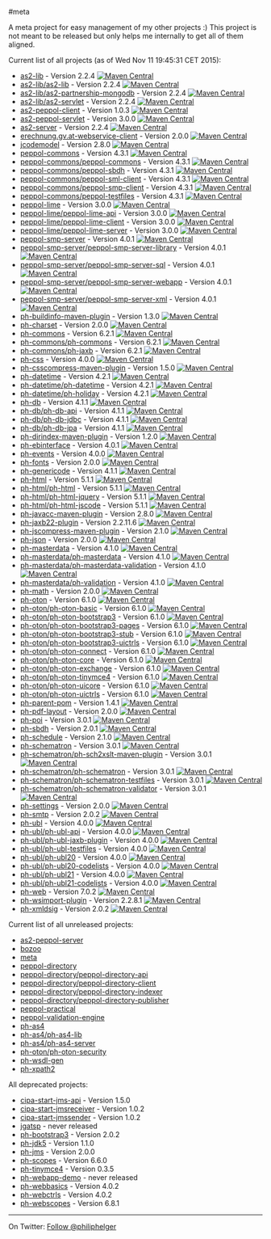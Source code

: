 #meta

A meta project for easy management of my other projects :)
This project is not meant to be released but only helps me internally to get all of them aligned.

Current list of all projects (as of Wed Nov 11 19:45:31 CET 2015):

 * [as2-lib](https://github.com/phax/as2-lib) - Version 2.2.4 [![Maven Central](https://maven-badges.herokuapp.com/maven-central/com.helger/as2-lib-parent-pom/badge.svg)](https://maven-badges.herokuapp.com/maven-central/com.helger/as2-lib-parent-pom)
 * [as2-lib/as2-lib](https://github.com/phax/as2-lib) - Version 2.2.4 [![Maven Central](https://maven-badges.herokuapp.com/maven-central/com.helger/as2-lib/badge.svg)](https://maven-badges.herokuapp.com/maven-central/com.helger/as2-lib)
 * [as2-lib/as2-partnership-mongodb](https://github.com/phax/as2-lib) - Version 2.2.4 [![Maven Central](https://maven-badges.herokuapp.com/maven-central/com.helger/as2-partnership-mongodb/badge.svg)](https://maven-badges.herokuapp.com/maven-central/com.helger/as2-partnership-mongodb)
 * [as2-lib/as2-servlet](https://github.com/phax/as2-lib) - Version 2.2.4 [![Maven Central](https://maven-badges.herokuapp.com/maven-central/com.helger/as2-servlet/badge.svg)](https://maven-badges.herokuapp.com/maven-central/com.helger/as2-servlet)
 * [as2-peppol-client](https://github.com/phax/as2-peppol-client) - Version 1.0.3 [![Maven Central](https://maven-badges.herokuapp.com/maven-central/com.helger/as2-peppol-client/badge.svg)](https://maven-badges.herokuapp.com/maven-central/com.helger/as2-peppol-client)
 * [as2-peppol-servlet](https://github.com/phax/as2-peppol-servlet) - Version 3.0.0 [![Maven Central](https://maven-badges.herokuapp.com/maven-central/com.helger/as2-peppol-servlet/badge.svg)](https://maven-badges.herokuapp.com/maven-central/com.helger/as2-peppol-servlet)
 * [as2-server](https://github.com/phax/as2-server) - Version 2.2.4 [![Maven Central](https://maven-badges.herokuapp.com/maven-central/com.helger/as2-server/badge.svg)](https://maven-badges.herokuapp.com/maven-central/com.helger/as2-server)
 * [erechnung.gv.at-webservice-client](https://github.com/phax/erechnung.gv.at-webservice-client) - Version 2.0.0 [![Maven Central](https://maven-badges.herokuapp.com/maven-central/com.helger/webservice-client/badge.svg)](https://maven-badges.herokuapp.com/maven-central/com.helger/webservice-client)
 * [jcodemodel](https://github.com/phax/jcodemodel) - Version 2.8.0 [![Maven Central](https://maven-badges.herokuapp.com/maven-central/com.helger/jcodemodel/badge.svg)](https://maven-badges.herokuapp.com/maven-central/com.helger/jcodemodel)
 * [peppol-commons](https://github.com/phax/peppol-commons) - Version 4.3.1 [![Maven Central](https://maven-badges.herokuapp.com/maven-central/com.helger/peppol-commons-parent-pom/badge.svg)](https://maven-badges.herokuapp.com/maven-central/com.helger/peppol-commons-parent-pom)
 * [peppol-commons/peppol-commons](https://github.com/phax/peppol-commons) - Version 4.3.1 [![Maven Central](https://maven-badges.herokuapp.com/maven-central/com.helger/peppol-commons/badge.svg)](https://maven-badges.herokuapp.com/maven-central/com.helger/peppol-commons)
 * [peppol-commons/peppol-sbdh](https://github.com/phax/peppol-commons) - Version 4.3.1 [![Maven Central](https://maven-badges.herokuapp.com/maven-central/com.helger/peppol-sbdh/badge.svg)](https://maven-badges.herokuapp.com/maven-central/com.helger/peppol-sbdh)
 * [peppol-commons/peppol-sml-client](https://github.com/phax/peppol-commons) - Version 4.3.1 [![Maven Central](https://maven-badges.herokuapp.com/maven-central/com.helger/peppol-sml-client/badge.svg)](https://maven-badges.herokuapp.com/maven-central/com.helger/peppol-sml-client)
 * [peppol-commons/peppol-smp-client](https://github.com/phax/peppol-commons) - Version 4.3.1 [![Maven Central](https://maven-badges.herokuapp.com/maven-central/com.helger/peppol-smp-client/badge.svg)](https://maven-badges.herokuapp.com/maven-central/com.helger/peppol-smp-client)
 * [peppol-commons/peppol-testfiles](https://github.com/phax/peppol-commons) - Version 4.3.1 [![Maven Central](https://maven-badges.herokuapp.com/maven-central/com.helger/peppol-testfiles/badge.svg)](https://maven-badges.herokuapp.com/maven-central/com.helger/peppol-testfiles)
 * [peppol-lime](https://github.com/phax/peppol-lime) - Version 3.0.0 [![Maven Central](https://maven-badges.herokuapp.com/maven-central/com.helger/peppol-lime-parent-pom/badge.svg)](https://maven-badges.herokuapp.com/maven-central/com.helger/peppol-lime-parent-pom)
 * [peppol-lime/peppol-lime-api](https://github.com/phax/peppol-lime) - Version 3.0.0 [![Maven Central](https://maven-badges.herokuapp.com/maven-central/com.helger/peppol-lime-api/badge.svg)](https://maven-badges.herokuapp.com/maven-central/com.helger/peppol-lime-api)
 * [peppol-lime/peppol-lime-client](https://github.com/phax/peppol-lime) - Version 3.0.0 [![Maven Central](https://maven-badges.herokuapp.com/maven-central/com.helger/peppol-lime-client/badge.svg)](https://maven-badges.herokuapp.com/maven-central/com.helger/peppol-lime-client)
 * [peppol-lime/peppol-lime-server](https://github.com/phax/peppol-lime) - Version 3.0.0 [![Maven Central](https://maven-badges.herokuapp.com/maven-central/com.helger/peppol-lime-server/badge.svg)](https://maven-badges.herokuapp.com/maven-central/com.helger/peppol-lime-server)
 * [peppol-smp-server](https://github.com/phax/peppol-smp-server) - Version 4.0.1 [![Maven Central](https://maven-badges.herokuapp.com/maven-central/com.helger/peppol-smp-server-parent-pom/badge.svg)](https://maven-badges.herokuapp.com/maven-central/com.helger/peppol-smp-server-parent-pom)
 * [peppol-smp-server/peppol-smp-server-library](https://github.com/phax/peppol-smp-server) - Version 4.0.1 [![Maven Central](https://maven-badges.herokuapp.com/maven-central/com.helger/peppol-smp-server-library/badge.svg)](https://maven-badges.herokuapp.com/maven-central/com.helger/peppol-smp-server-library)
 * [peppol-smp-server/peppol-smp-server-sql](https://github.com/phax/peppol-smp-server) - Version 4.0.1 [![Maven Central](https://maven-badges.herokuapp.com/maven-central/com.helger/peppol-smp-server-sql/badge.svg)](https://maven-badges.herokuapp.com/maven-central/com.helger/peppol-smp-server-sql)
 * [peppol-smp-server/peppol-smp-server-webapp](https://github.com/phax/peppol-smp-server) - Version 4.0.1 [![Maven Central](https://maven-badges.herokuapp.com/maven-central/com.helger/peppol-smp-server-webapp/badge.svg)](https://maven-badges.herokuapp.com/maven-central/com.helger/peppol-smp-server-webapp)
 * [peppol-smp-server/peppol-smp-server-xml](https://github.com/phax/peppol-smp-server) - Version 4.0.1 [![Maven Central](https://maven-badges.herokuapp.com/maven-central/com.helger/peppol-smp-server-xml/badge.svg)](https://maven-badges.herokuapp.com/maven-central/com.helger/peppol-smp-server-xml)
 * [ph-buildinfo-maven-plugin](https://github.com/phax/ph-buildinfo-maven-plugin) - Version 1.3.0 [![Maven Central](https://maven-badges.herokuapp.com/maven-central/com.helger.maven/ph-buildinfo-maven-plugin/badge.svg)](https://maven-badges.herokuapp.com/maven-central/com.helger.maven/ph-buildinfo-maven-plugin)
 * [ph-charset](https://github.com/phax/ph-charset) - Version 2.0.0 [![Maven Central](https://maven-badges.herokuapp.com/maven-central/com.helger/ph-charset/badge.svg)](https://maven-badges.herokuapp.com/maven-central/com.helger/ph-charset)
 * [ph-commons](https://github.com/phax/ph-commons) - Version 6.2.1 [![Maven Central](https://maven-badges.herokuapp.com/maven-central/com.helger/ph-commons-parent-pom/badge.svg)](https://maven-badges.herokuapp.com/maven-central/com.helger/ph-commons-parent-pom)
 * [ph-commons/ph-commons](https://github.com/phax/ph-commons) - Version 6.2.1 [![Maven Central](https://maven-badges.herokuapp.com/maven-central/com.helger/ph-commons/badge.svg)](https://maven-badges.herokuapp.com/maven-central/com.helger/ph-commons)
 * [ph-commons/ph-jaxb](https://github.com/phax/ph-commons) - Version 6.2.1 [![Maven Central](https://maven-badges.herokuapp.com/maven-central/com.helger/ph-jaxb/badge.svg)](https://maven-badges.herokuapp.com/maven-central/com.helger/ph-jaxb)
 * [ph-css](https://github.com/phax/ph-css) - Version 4.0.0 [![Maven Central](https://maven-badges.herokuapp.com/maven-central/com.helger/ph-css/badge.svg)](https://maven-badges.herokuapp.com/maven-central/com.helger/ph-css)
 * [ph-csscompress-maven-plugin](https://github.com/phax/ph-csscompress-maven-plugin) - Version 1.5.0 [![Maven Central](https://maven-badges.herokuapp.com/maven-central/com.helger.maven/ph-csscompress-maven-plugin/badge.svg)](https://maven-badges.herokuapp.com/maven-central/com.helger.maven/ph-csscompress-maven-plugin)
 * [ph-datetime](https://github.com/phax/ph-datetime) - Version 4.2.1 [![Maven Central](https://maven-badges.herokuapp.com/maven-central/com.helger/ph-datetime-parent-pom/badge.svg)](https://maven-badges.herokuapp.com/maven-central/com.helger/ph-datetime-parent-pom)
 * [ph-datetime/ph-datetime](https://github.com/phax/ph-datetime) - Version 4.2.1 [![Maven Central](https://maven-badges.herokuapp.com/maven-central/com.helger/ph-datetime/badge.svg)](https://maven-badges.herokuapp.com/maven-central/com.helger/ph-datetime)
 * [ph-datetime/ph-holiday](https://github.com/phax/ph-datetime) - Version 4.2.1 [![Maven Central](https://maven-badges.herokuapp.com/maven-central/com.helger/ph-holiday/badge.svg)](https://maven-badges.herokuapp.com/maven-central/com.helger/ph-holiday)
 * [ph-db](https://github.com/phax/ph-db) - Version 4.1.1 [![Maven Central](https://maven-badges.herokuapp.com/maven-central/com.helger/ph-db-parent-pom/badge.svg)](https://maven-badges.herokuapp.com/maven-central/com.helger/ph-db-parent-pom)
 * [ph-db/ph-db-api](https://github.com/phax/ph-db) - Version 4.1.1 [![Maven Central](https://maven-badges.herokuapp.com/maven-central/com.helger/ph-db-api/badge.svg)](https://maven-badges.herokuapp.com/maven-central/com.helger/ph-db-api)
 * [ph-db/ph-db-jdbc](https://github.com/phax/ph-db) - Version 4.1.1 [![Maven Central](https://maven-badges.herokuapp.com/maven-central/com.helger/ph-db-jdbc/badge.svg)](https://maven-badges.herokuapp.com/maven-central/com.helger/ph-db-jdbc)
 * [ph-db/ph-db-jpa](https://github.com/phax/ph-db) - Version 4.1.1 [![Maven Central](https://maven-badges.herokuapp.com/maven-central/com.helger/ph-db-jpa/badge.svg)](https://maven-badges.herokuapp.com/maven-central/com.helger/ph-db-jpa)
 * [ph-dirindex-maven-plugin](https://github.com/phax/ph-dirindex-maven-plugin) - Version 1.2.0 [![Maven Central](https://maven-badges.herokuapp.com/maven-central/com.helger.maven/ph-dirindex-maven-plugin/badge.svg)](https://maven-badges.herokuapp.com/maven-central/com.helger.maven/ph-dirindex-maven-plugin)
 * [ph-ebinterface](https://github.com/phax/ph-ebinterface) - Version 4.0.1 [![Maven Central](https://maven-badges.herokuapp.com/maven-central/com.helger/ph-ebinterface/badge.svg)](https://maven-badges.herokuapp.com/maven-central/com.helger/ph-ebinterface)
 * [ph-events](https://github.com/phax/ph-events) - Version 4.0.0 [![Maven Central](https://maven-badges.herokuapp.com/maven-central/com.helger/ph-events/badge.svg)](https://maven-badges.herokuapp.com/maven-central/com.helger/ph-events)
 * [ph-fonts](https://github.com/phax/ph-fonts) - Version 2.0.0 [![Maven Central](https://maven-badges.herokuapp.com/maven-central/com.helger/ph-fonts/badge.svg)](https://maven-badges.herokuapp.com/maven-central/com.helger/ph-fonts)
 * [ph-genericode](https://github.com/phax/ph-genericode) - Version 4.1.1 [![Maven Central](https://maven-badges.herokuapp.com/maven-central/com.helger/ph-genericode/badge.svg)](https://maven-badges.herokuapp.com/maven-central/com.helger/ph-genericode)
 * [ph-html](https://github.com/phax/ph-html) - Version 5.1.1 [![Maven Central](https://maven-badges.herokuapp.com/maven-central/com.helger/ph-html-parent-pom/badge.svg)](https://maven-badges.herokuapp.com/maven-central/com.helger/ph-html-parent-pom)
 * [ph-html/ph-html](https://github.com/phax/ph-html) - Version 5.1.1 [![Maven Central](https://maven-badges.herokuapp.com/maven-central/com.helger/ph-html/badge.svg)](https://maven-badges.herokuapp.com/maven-central/com.helger/ph-html)
 * [ph-html/ph-html-jquery](https://github.com/phax/ph-html) - Version 5.1.1 [![Maven Central](https://maven-badges.herokuapp.com/maven-central/com.helger/ph-html-jquery/badge.svg)](https://maven-badges.herokuapp.com/maven-central/com.helger/ph-html-jquery)
 * [ph-html/ph-html-jscode](https://github.com/phax/ph-html) - Version 5.1.1 [![Maven Central](https://maven-badges.herokuapp.com/maven-central/com.helger/ph-html-jscode/badge.svg)](https://maven-badges.herokuapp.com/maven-central/com.helger/ph-html-jscode)
 * [ph-javacc-maven-plugin](https://github.com/phax/ph-javacc-maven-plugin) - Version 2.8.0 [![Maven Central](https://maven-badges.herokuapp.com/maven-central/com.helger.maven/ph-javacc-maven-plugin/badge.svg)](https://maven-badges.herokuapp.com/maven-central/com.helger.maven/ph-javacc-maven-plugin)
 * [ph-jaxb22-plugin](https://github.com/phax/ph-jaxb22-plugin) - Version 2.2.11.6 [![Maven Central](https://maven-badges.herokuapp.com/maven-central/com.helger/ph-jaxb22-plugin/badge.svg)](https://maven-badges.herokuapp.com/maven-central/com.helger/ph-jaxb22-plugin)
 * [ph-jscompress-maven-plugin](https://github.com/phax/ph-jscompress-maven-plugin) - Version 2.1.0 [![Maven Central](https://maven-badges.herokuapp.com/maven-central/com.helger.maven/ph-jscompress-maven-plugin/badge.svg)](https://maven-badges.herokuapp.com/maven-central/com.helger.maven/ph-jscompress-maven-plugin)
 * [ph-json](https://github.com/phax/ph-json) - Version 2.0.0 [![Maven Central](https://maven-badges.herokuapp.com/maven-central/com.helger/ph-json/badge.svg)](https://maven-badges.herokuapp.com/maven-central/com.helger/ph-json)
 * [ph-masterdata](https://github.com/phax/ph-masterdata) - Version 4.1.0 [![Maven Central](https://maven-badges.herokuapp.com/maven-central/com.helger/ph-masterdata-parent-pom/badge.svg)](https://maven-badges.herokuapp.com/maven-central/com.helger/ph-masterdata-parent-pom)
 * [ph-masterdata/ph-masterdata](https://github.com/phax/ph-masterdata) - Version 4.1.0 [![Maven Central](https://maven-badges.herokuapp.com/maven-central/com.helger/ph-masterdata/badge.svg)](https://maven-badges.herokuapp.com/maven-central/com.helger/ph-masterdata)
 * [ph-masterdata/ph-masterdata-validation](https://github.com/phax/ph-masterdata) - Version 4.1.0 [![Maven Central](https://maven-badges.herokuapp.com/maven-central/com.helger/ph-masterdata-validation/badge.svg)](https://maven-badges.herokuapp.com/maven-central/com.helger/ph-masterdata-validation)
 * [ph-masterdata/ph-validation](https://github.com/phax/ph-masterdata) - Version 4.1.0 [![Maven Central](https://maven-badges.herokuapp.com/maven-central/com.helger/ph-validation/badge.svg)](https://maven-badges.herokuapp.com/maven-central/com.helger/ph-validation)
 * [ph-math](https://github.com/phax/ph-math) - Version 2.0.0 [![Maven Central](https://maven-badges.herokuapp.com/maven-central/com.helger/ph-math/badge.svg)](https://maven-badges.herokuapp.com/maven-central/com.helger/ph-math)
 * [ph-oton](https://github.com/phax/ph-oton) - Version 6.1.0 [![Maven Central](https://maven-badges.herokuapp.com/maven-central/com.helger/ph-oton-parent-pom/badge.svg)](https://maven-badges.herokuapp.com/maven-central/com.helger/ph-oton-parent-pom)
 * [ph-oton/ph-oton-basic](https://github.com/phax/ph-oton) - Version 6.1.0 [![Maven Central](https://maven-badges.herokuapp.com/maven-central/com.helger/ph-oton-basic/badge.svg)](https://maven-badges.herokuapp.com/maven-central/com.helger/ph-oton-basic)
 * [ph-oton/ph-oton-bootstrap3](https://github.com/phax/ph-oton) - Version 6.1.0 [![Maven Central](https://maven-badges.herokuapp.com/maven-central/com.helger/ph-oton-bootstrap3/badge.svg)](https://maven-badges.herokuapp.com/maven-central/com.helger/ph-oton-bootstrap3)
 * [ph-oton/ph-oton-bootstrap3-pages](https://github.com/phax/ph-oton) - Version 6.1.0 [![Maven Central](https://maven-badges.herokuapp.com/maven-central/com.helger/ph-oton-bootstrap3-pages/badge.svg)](https://maven-badges.herokuapp.com/maven-central/com.helger/ph-oton-bootstrap3-pages)
 * [ph-oton/ph-oton-bootstrap3-stub](https://github.com/phax/ph-oton) - Version 6.1.0 [![Maven Central](https://maven-badges.herokuapp.com/maven-central/com.helger/ph-oton-bootstrap3-stub/badge.svg)](https://maven-badges.herokuapp.com/maven-central/com.helger/ph-oton-bootstrap3-stub)
 * [ph-oton/ph-oton-bootstrap3-uictrls](https://github.com/phax/ph-oton) - Version 6.1.0 [![Maven Central](https://maven-badges.herokuapp.com/maven-central/com.helger/ph-oton-bootstrap3-uictrls/badge.svg)](https://maven-badges.herokuapp.com/maven-central/com.helger/ph-oton-bootstrap3-uictrls)
 * [ph-oton/ph-oton-connect](https://github.com/phax/ph-oton) - Version 6.1.0 [![Maven Central](https://maven-badges.herokuapp.com/maven-central/com.helger/ph-oton-connect/badge.svg)](https://maven-badges.herokuapp.com/maven-central/com.helger/ph-oton-connect)
 * [ph-oton/ph-oton-core](https://github.com/phax/ph-oton) - Version 6.1.0 [![Maven Central](https://maven-badges.herokuapp.com/maven-central/com.helger/ph-oton-core/badge.svg)](https://maven-badges.herokuapp.com/maven-central/com.helger/ph-oton-core)
 * [ph-oton/ph-oton-exchange](https://github.com/phax/ph-oton) - Version 6.1.0 [![Maven Central](https://maven-badges.herokuapp.com/maven-central/com.helger/ph-oton-exchange/badge.svg)](https://maven-badges.herokuapp.com/maven-central/com.helger/ph-oton-exchange)
 * [ph-oton/ph-oton-tinymce4](https://github.com/phax/ph-oton) - Version 6.1.0 [![Maven Central](https://maven-badges.herokuapp.com/maven-central/com.helger/ph-oton-tinymce4/badge.svg)](https://maven-badges.herokuapp.com/maven-central/com.helger/ph-oton-tinymce4)
 * [ph-oton/ph-oton-uicore](https://github.com/phax/ph-oton) - Version 6.1.0 [![Maven Central](https://maven-badges.herokuapp.com/maven-central/com.helger/ph-oton-uicore/badge.svg)](https://maven-badges.herokuapp.com/maven-central/com.helger/ph-oton-uicore)
 * [ph-oton/ph-oton-uictrls](https://github.com/phax/ph-oton) - Version 6.1.0 [![Maven Central](https://maven-badges.herokuapp.com/maven-central/com.helger/ph-oton-uictrls/badge.svg)](https://maven-badges.herokuapp.com/maven-central/com.helger/ph-oton-uictrls)
 * [ph-parent-pom](https://github.com/phax/ph-parent-pom) - Version 1.4.1 [![Maven Central](https://maven-badges.herokuapp.com/maven-central/com.helger/parent-pom/badge.svg)](https://maven-badges.herokuapp.com/maven-central/com.helger/parent-pom)
 * [ph-pdf-layout](https://github.com/phax/ph-pdf-layout) - Version 2.0.0 [![Maven Central](https://maven-badges.herokuapp.com/maven-central/com.helger/ph-pdf-layout/badge.svg)](https://maven-badges.herokuapp.com/maven-central/com.helger/ph-pdf-layout)
 * [ph-poi](https://github.com/phax/ph-poi) - Version 3.0.1 [![Maven Central](https://maven-badges.herokuapp.com/maven-central/com.helger/ph-poi/badge.svg)](https://maven-badges.herokuapp.com/maven-central/com.helger/ph-poi)
 * [ph-sbdh](https://github.com/phax/ph-sbdh) - Version 2.0.1 [![Maven Central](https://maven-badges.herokuapp.com/maven-central/com.helger/ph-sbdh/badge.svg)](https://maven-badges.herokuapp.com/maven-central/com.helger/ph-sbdh)
 * [ph-schedule](https://github.com/phax/ph-schedule) - Version 2.1.0 [![Maven Central](https://maven-badges.herokuapp.com/maven-central/com.helger/ph-schedule/badge.svg)](https://maven-badges.herokuapp.com/maven-central/com.helger/ph-schedule)
 * [ph-schematron](https://github.com/phax/ph-schematron) - Version 3.0.1 [![Maven Central](https://maven-badges.herokuapp.com/maven-central/com.helger/ph-schematron-parent-pom/badge.svg)](https://maven-badges.herokuapp.com/maven-central/com.helger/ph-schematron-parent-pom)
 * [ph-schematron/ph-sch2xslt-maven-plugin](https://github.com/phax/ph-schematron) - Version 3.0.1 [![Maven Central](https://maven-badges.herokuapp.com/maven-central/com.helger.maven/ph-sch2xslt-maven-plugin/badge.svg)](https://maven-badges.herokuapp.com/maven-central/com.helger.maven/ph-sch2xslt-maven-plugin)
 * [ph-schematron/ph-schematron](https://github.com/phax/ph-schematron) - Version 3.0.1 [![Maven Central](https://maven-badges.herokuapp.com/maven-central/com.helger/ph-schematron/badge.svg)](https://maven-badges.herokuapp.com/maven-central/com.helger/ph-schematron)
 * [ph-schematron/ph-schematron-testfiles](https://github.com/phax/ph-schematron) - Version 3.0.1 [![Maven Central](https://maven-badges.herokuapp.com/maven-central/com.helger/ph-schematron-testfiles/badge.svg)](https://maven-badges.herokuapp.com/maven-central/com.helger/ph-schematron-testfiles)
 * [ph-schematron/ph-schematron-validator](https://github.com/phax/ph-schematron) - Version 3.0.1 [![Maven Central](https://maven-badges.herokuapp.com/maven-central/com.helger/ph-schematron-validator/badge.svg)](https://maven-badges.herokuapp.com/maven-central/com.helger/ph-schematron-validator)
 * [ph-settings](https://github.com/phax/ph-settings) - Version 2.0.0 [![Maven Central](https://maven-badges.herokuapp.com/maven-central/com.helger/ph-settings/badge.svg)](https://maven-badges.herokuapp.com/maven-central/com.helger/ph-settings)
 * [ph-smtp](https://github.com/phax/ph-smtp) - Version 2.0.2 [![Maven Central](https://maven-badges.herokuapp.com/maven-central/com.helger/ph-smtp/badge.svg)](https://maven-badges.herokuapp.com/maven-central/com.helger/ph-smtp)
 * [ph-ubl](https://github.com/phax/ph-ubl) - Version 4.0.0 [![Maven Central](https://maven-badges.herokuapp.com/maven-central/com.helger/ph-ubl-parent-pom/badge.svg)](https://maven-badges.herokuapp.com/maven-central/com.helger/ph-ubl-parent-pom)
 * [ph-ubl/ph-ubl-api](https://github.com/phax/ph-ubl) - Version 4.0.0 [![Maven Central](https://maven-badges.herokuapp.com/maven-central/com.helger/ph-ubl-api/badge.svg)](https://maven-badges.herokuapp.com/maven-central/com.helger/ph-ubl-api)
 * [ph-ubl/ph-ubl-jaxb-plugin](https://github.com/phax/ph-ubl) - Version 4.0.0 [![Maven Central](https://maven-badges.herokuapp.com/maven-central/com.helger/ph-ubl-jaxb-plugin/badge.svg)](https://maven-badges.herokuapp.com/maven-central/com.helger/ph-ubl-jaxb-plugin)
 * [ph-ubl/ph-ubl-testfiles](https://github.com/phax/ph-ubl) - Version 4.0.0 [![Maven Central](https://maven-badges.herokuapp.com/maven-central/com.helger/ph-ubl-testfiles/badge.svg)](https://maven-badges.herokuapp.com/maven-central/com.helger/ph-ubl-testfiles)
 * [ph-ubl/ph-ubl20](https://github.com/phax/ph-ubl) - Version 4.0.0 [![Maven Central](https://maven-badges.herokuapp.com/maven-central/com.helger/ph-ubl20/badge.svg)](https://maven-badges.herokuapp.com/maven-central/com.helger/ph-ubl20)
 * [ph-ubl/ph-ubl20-codelists](https://github.com/phax/ph-ubl) - Version 4.0.0 [![Maven Central](https://maven-badges.herokuapp.com/maven-central/com.helger/ph-ubl20-codelists/badge.svg)](https://maven-badges.herokuapp.com/maven-central/com.helger/ph-ubl20-codelists)
 * [ph-ubl/ph-ubl21](https://github.com/phax/ph-ubl) - Version 4.0.0 [![Maven Central](https://maven-badges.herokuapp.com/maven-central/com.helger/ph-ubl21/badge.svg)](https://maven-badges.herokuapp.com/maven-central/com.helger/ph-ubl21)
 * [ph-ubl/ph-ubl21-codelists](https://github.com/phax/ph-ubl) - Version 4.0.0 [![Maven Central](https://maven-badges.herokuapp.com/maven-central/com.helger/ph-ubl21-codelists/badge.svg)](https://maven-badges.herokuapp.com/maven-central/com.helger/ph-ubl21-codelists)
 * [ph-web](https://github.com/phax/ph-web) - Version 7.0.2 [![Maven Central](https://maven-badges.herokuapp.com/maven-central/com.helger/ph-web/badge.svg)](https://maven-badges.herokuapp.com/maven-central/com.helger/ph-web)
 * [ph-wsimport-plugin](https://github.com/phax/ph-wsimport-plugin) - Version 2.2.8.1 [![Maven Central](https://maven-badges.herokuapp.com/maven-central/com.helger/ph-wsimport-plugin/badge.svg)](https://maven-badges.herokuapp.com/maven-central/com.helger/ph-wsimport-plugin)
 * [ph-xmldsig](https://github.com/phax/ph-xmldsig) - Version 2.0.2 [![Maven Central](https://maven-badges.herokuapp.com/maven-central/com.helger/ph-xmldsig/badge.svg)](https://maven-badges.herokuapp.com/maven-central/com.helger/ph-xmldsig)

Current list of all unreleased projects:

 * [as2-peppol-server](https://github.com/phax/as2-peppol-server)
 * [bozoo](https://github.com/phax/bozoo)
 * [meta](https://github.com/phax/meta)
 * [peppol-directory](https://github.com/phax/peppol-directory)
 * [peppol-directory/peppol-directory-api](https://github.com/phax/peppol-directory)
 * [peppol-directory/peppol-directory-client](https://github.com/phax/peppol-directory)
 * [peppol-directory/peppol-directory-indexer](https://github.com/phax/peppol-directory)
 * [peppol-directory/peppol-directory-publisher](https://github.com/phax/peppol-directory)
 * [peppol-practical](https://github.com/phax/peppol-practical)
 * [peppol-validation-engine](https://github.com/phax/peppol-validation-engine)
 * [ph-as4](https://github.com/phax/ph-as4)
 * [ph-as4/ph-as4-lib](https://github.com/phax/ph-as4)
 * [ph-as4/ph-as4-server](https://github.com/phax/ph-as4)
 * [ph-oton/ph-oton-security](https://github.com/phax/ph-oton)
 * [ph-wsdl-gen](https://github.com/phax/ph-wsdl-gen)
 * [ph-xpath2](https://github.com/phax/ph-xpath2)

All deprecated projects:

 * [cipa-start-jms-api](https://github.com/phax/cipa-start-jms-api) - Version 1.5.0
 * [cipa-start-jmsreceiver](https://github.com/phax/cipa-start-jmsreceiver) - Version 1.0.2
 * [cipa-start-jmssender](https://github.com/phax/cipa-start-jmssender) - Version 1.0.2
 * [jgatsp](https://github.com/phax/jgatsp) - never released
 * [ph-bootstrap3](https://github.com/phax/ph-bootstrap3) - Version 2.0.2
 * [ph-jdk5](https://github.com/phax/ph-jdk5) - Version 1.1.0
 * [ph-jms](https://github.com/phax/ph-jms) - Version 2.0.0
 * [ph-scopes](https://github.com/phax/ph-scopes) - Version 6.6.0
 * [ph-tinymce4](https://github.com/phax/ph-tinymce4) - Version 0.3.5
 * [ph-webapp-demo](https://github.com/phax/ph-webapp-demo) - never released
 * [ph-webbasics](https://github.com/phax/ph-webbasics) - Version 4.0.2
 * [ph-webctrls](https://github.com/phax/ph-webctrls) - Version 4.0.2
 * [ph-webscopes](https://github.com/phax/ph-webscopes) - Version 6.8.1

 
---

On Twitter: <a href="https://twitter.com/philiphelger">Follow @philiphelger</a>
